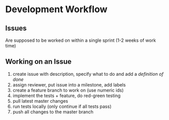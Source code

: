 
# Development Workflow

## Issues
Are supposed to be worked on within a single sprint (1-2 weeks of work time)

## Working on an Issue
1) create issue with description, specify what to do and add a *definition of done*
2) assign reviewer, put issue into a milestone, add labels
3) create a feature branch to work on (use numeric ids)
4) implement the tests + feature, do red-green testing
5) pull latest master changes
6) run tests locally (only continue if all tests pass)
7) push all changes to the master branch
